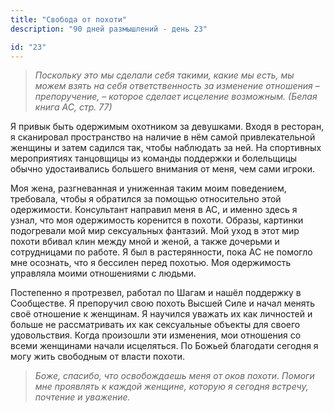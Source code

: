 ```yaml
---
title: "Свобода от похоти"
description: "90 дней размышлений - день 23"

id: "23"
---
```


> _Поскольку это мы сделали себя такими, какие мы есть, мы можем взять на себя
> ответственность за изменение отношения – препоручение, – которое сделает
> исцеление возможным._ _(Белая книга АС, стр. 77)_

Я привык быть одержимым охотником за девушками. Входя в ресторан, я сканировал
пространство на наличие в нём самой привлекательной женщины и затем садился
так, чтобы наблюдать за ней. На спортивных мероприятиях танцовщицы из команды
поддержки и болельщицы обычно удостаивались большего внимания от меня, чем
сами игроки.

Моя жена, разгневанная и униженная таким моим поведением, требовала, чтобы я
обратился за помощью относительно этой одержимости. Консультант направил меня
в АС, и именно здесь я узнал, что моя одержимость коренится в похоти. Образы,
картинки подогревали мой мир сексуальных фантазий. Мой уход в этот мир похоти
вбивал клин между мной и женой, а также дочерьми и сотрудницами по работе. Я
был в растерянности, пока АС не помогло мне осознать, что я бессилен перед
похотью. Моя одержимость управляла моими отношениями с людьми.

Постепенно я протрезвел, работал по Шагам и нашёл поддержку в Сообществе. Я
препоручил свою похоть Высшей Силе и начал менять своё отношение к женщинам. Я
научился уважать их как личностей и больше не рассматривать их как сексуальные
объекты для своего удовольствия. Когда произошли эти изменения, мои отношения
со всеми женщинами начали исцеляться. По Божьей благодати сегодня я могу жить
свободным от власти похоти.

> _Боже, спасибо, что освобождаешь меня от оков похоти. Помоги мне проявлять к
> каждой женщине, которую я сегодня встречу, почтение и уважение._
